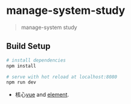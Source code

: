 # manage-system-study

> manage-system study

## Build Setup

``` bash
# install dependencies
npm install

# serve with hot reload at localhost:8080
npm run dev

```

+ 核心[vue](https://cn.vuejs.org/)
  and [element](http://element.eleme.io/#/zh-CN).
